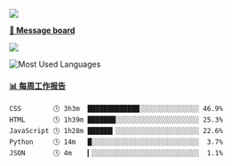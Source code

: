 [![](https://count.getloli.com/get/@SmaIIstars.github.readme)](https://count.getloli.com/)


[**💬 Message board**](https://chat.getloli.com/room/@SmaIIstars.github)

[![](https://chat.getloli.com/room/@SmaIIstars.github/svg?width=600&height=100&limit=20&theme=light&fontSize=14)](https://chat.getloli.com/room/@SmaIIstars.github)


![Most Used Languages](https://github-readme-stats.vercel.app/api/top-langs/?username=SmaIIstars&theme=dark&layout=compact)

<!-- waka-box start -->
#### <a href="https://gist.github.com/7bedf98e5eb1c9dafa176cc06c2428a5" target="_blank">📊 每周工作报告</a>
```text
CSS        🕓 3h3m  █████████████░░░░░░░░░░░░░░░ 46.9%
HTML       🕓 1h39m ███████░░░░░░░░░░░░░░░░░░░░░ 25.3%
JavaScript 🕓 1h28m ██████▎░░░░░░░░░░░░░░░░░░░░░ 22.6%
Python     🕓 14m   █░░░░░░░░░░░░░░░░░░░░░░░░░░░  3.7%
JSON       🕓 4m    ▎░░░░░░░░░░░░░░░░░░░░░░░░░░░  1.1%
```
<!-- Powered by https://github.com/journey-ad/waka-box-go . -->
<!-- waka-box end -->
